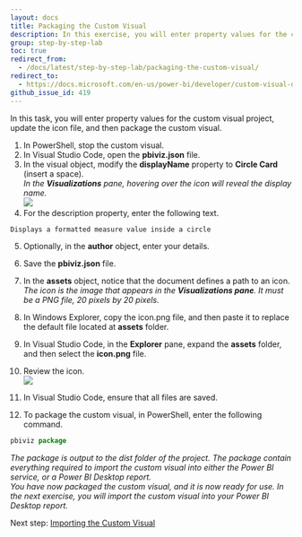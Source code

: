 ```yaml
---
layout: docs
title: Packaging the Custom Visual
description: In this exercise, you will enter property values for the custom visual project, update the icon file, and then package the custom visual.
group: step-by-step-lab
toc: true
redirect_from:
  - /docs/latest/step-by-step-lab/packaging-the-custom-visual/
redirect_to:
  - https://docs.microsoft.com/en-us/power-bi/developer/custom-visual-develop-tutorial
github_issue_id: 419
---
```


In this task, you will enter property values for the custom visual project, update the icon file, and then package the custom visual.

1. In PowerShell, stop the custom visual.
2. In Visual Studio Code, open the **pbiviz.json** file.
3. In the visual object, modify the **displayName** property to **Circle Card** (insert a space).  
*In the **Visualizations** pane, hovering over the icon will reveal the display name.*  
![](../images/display-name-circle-card.png)  
4. For the description property, enter the following text.
```typescript
Displays a formatted measure value inside a circle
```  
5. Optionally, in the **author** object, enter your details.
6. Save the **pbiviz.json** file.
7. In the **assets** object, notice that the document defines a path to an icon.
*The icon is the image that appears in the **Visualizations pane**. It must be a PNG file, 20 pixels by 20 pixels.*
8. In Windows Explorer, copy the icon.png file, and then paste it to replace the default file located at **assets** folder.
9. In Visual Studio Code, in the **Explorer** pane, expand the **assets** folder, and then select the **icon.png** file.
10. Review the icon.  
![](../images/visual-icon.png)  

11. In Visual Studio Code, ensure that all files are saved.
12. To package the custom visual, in PowerShell, enter the following command.
```typescript
pbiviz package
```  
*The package is output to the dist folder of the project. The package contain everything required to import the custom visual into either the Power BI service, or a Power BI Desktop report.    
You have now packaged the custom visual, and it is now ready for use. In the next exercise, you will import the custom visual into your Power BI Desktop report.*

Next step: [Importing the Custom Visual](../importing-the-custom-visual/)